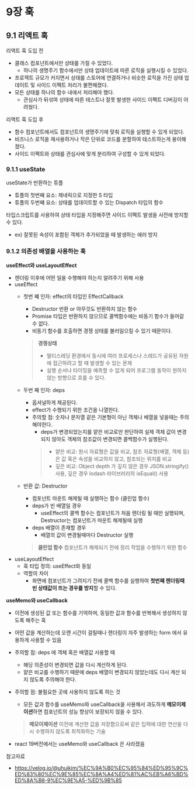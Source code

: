 # 9장 훅
## 9.1 리액트 훅
리액트 훅 도입 전
- 클래스 컴포넌트에서만 상태를 가질 수 있었다.
  - 하나의 생명주기 함수에서만 상태 업데이트에 따른 로직을 실행시킬 수 있었다.
- 프로젝트 규모가 커지면서 상태를 스토어에 연결하거나 비슷한 로직을 가진 상태 업데이트 및 사이드 이펙트 처리가 불편해졌다.
- 모든 상태를 하나의 함수 내에서 처리해야 했다.
  - 관심사가 뒤섞여 상태에 따른 테스트나 잘못 발생한 사이드 이펙트 디버깅이 어려웠다.

리액트 훅 도입 후
- 함수 컴포넌트에서도 컴포넌트의 생명주기에 맞춰 로직을 실행할 수 있게 되었다.
- 비즈니스 로직을 재사용하거나 작은 단위로 코드를 분할하여 테스트하는게 용이해 졌다.
- 사이드 이펙트와 상태를 관심사에 맞게 분리하여 구성할 수 있게 되었다.

### 9.1.1 useState
useState가 반환하는 튜플
- 튜플의 첫번째 요소: 제네릭으로 지정한 S 타입
- 튜플의 두번쨰 요소: 상태를 업데이트할 수 있는 Dispatch 타입의 함수

타입스크립트를 사용하여 상태 타입을 지정해주면 사이드 이펙트 발생을 사전에 방지할 수 있다.
- ex) 잘못된 속성이 포함된 객체가 추가되었을 때 발생하는 에러 방지

### 9.1.2 의존성 배열을 사용하는 훅
**useEffect와 useLayoutEffect**
- 렌더링 이후에 어떤 일을 수행해야 하는지 알려주기 위해 사용
- useEffect
  - 첫번 쨰 인자: effect의 타입인 EffectCallback
    - Destructor 반환 or 아무것도 반환하지 않는 함수
    - Promise 타입은 반환하지 않으므로 콜백함수에는 비동기 함수가 들어갈 수 없다.
    - 비동기 함수를 호출하면 경쟁 상태를 불러일으킬 수 있기 때문이다.
    > **경쟁상태**
    > - 멀티스레딩 환경에서 동시에 여러 프로세스나 스레드가 공유된 자원에 접근하려고 할 때 발생할 수 있는 문제
    > - 실행 순서나 타이밍을 예측할 수 없게 되어 프로그램 동작이 원하지 않는 방향으로 흐를 수 있다.
  - 두번 째 인자: deps
    - 옵셔널하게 제공된다.
    - effect가 수행되기 위한 조건을 나열한다.
    - 주의할 점: 숫자나 문자열 같은 기본형이 아닌 객체나 배열을 넣을때는 주의해야한다.
      - deps가 변경되었는지를 얕은 비교로만 판단하여 실제 객체 값이 변경되지 않아도 객체의 참조값이 변경되면 콜백함수가 실행된다.
      >- 얕은 비교: 원시 자료형은 값을 비교, 참조 자료형(배열, 객체 등)은 값 혹은 속성을 비교하지 않고, 참조되는 위치를 비교
      >- 깊은 비교: Object depth 가 깊지 않은 경우 JSON.stringify() 사용, 깊은 경우 lodash 라이브러리의 isEqual() 사용

  - 반환 값: Destructor
    - 컴포넌트 마운트 해제될 때 실행하는 함수 (클린업 함수)
    - deps가 빈 배열일 경우
      - useEffect의 콜백 함수는 컴포넌트가 처음 렌더링 될 때만 실행되며, Destructor는 컴포넌트가 마운트 해제될때 실행
    - deps 배열이 존재할 경우
      - 배열의 값이 변경될때마다 Destructor 실행
    > **클린업 함수**
    > 컴포넌트가 해제되기 전에 정리 작업을 수행하기 위한 함수
- useLayoutEffect
  - 훅 타입 정의: useEffect와 동일
  - 역할의 차이
    - 화면에 컴포넌트가 그려지기 전에 콜백 함수를 실행하여 **첫번째 렌더링때 빈 상태값이 뜨는 경우를 방지**할 수 있다.
    
**useMemo와 useCallback**
- 이전에 생성된 값 또는 함수를 기억하며, 동일한 값과 함수를 반복해서 생성하지 않도록 해주는 훅
- 어떤 값을 계산하는데 오랜 시간이 걸릴때나 렌더링이 자주 발생하는 form 에서 유용하게 사용할 수 있음
- 주의할 점: deps 에 객체 혹은 배열값 사용할 때
  - 해당 의존성이 변경되면 값을 다시 계산하게 된다.
  - 얕은 비교를 수행하기 때문에 deps 배열이 변경되지 않았는데도 다시 계산 되지 않도록 주의해야 한다.
- 주의할 점: 불필요한 곳에 사용하지 않도록 하는 것
  - 모든 값과 함수를 useMemo와 useCallback을 사용해서 과도하게 **메모이제이션**하면 컴포넌트의 성능 향상이 보장되지 않을 수 있다.
  > **메모이제이션**
  > 이전에 계산한 값을 저장함으로써 같은 입력에 대한 연산을 다시 수행하지 않도록 최적화하는 기술

- react 19버전에서는 useMemo와 useCallback 은 사라졌음

참고자료
- https://velog.io/@uhuikim/%EC%9A%B0%EC%95%84%ED%95%9C%ED%83%80%EC%9E%85%EC%8A%A4%ED%81%AC%EB%A6%BD%ED%8A%B8-9%EC%9E%A5-%ED%9B%85
